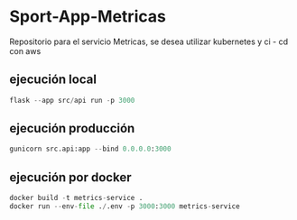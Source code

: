 # Sport-App-Metricas
Repositorio para el servicio Metricas, se desea utilizar kubernetes y ci - cd con aws


## ejecución local
```python
flask --app src/api run -p 3000
```

## ejecución producción
```python
gunicorn src.api:app --bind 0.0.0.0:3000
```

## ejecución por docker
```python
docker build -t metrics-service .
docker run --env-file ./.env -p 3000:3000 metrics-service
```